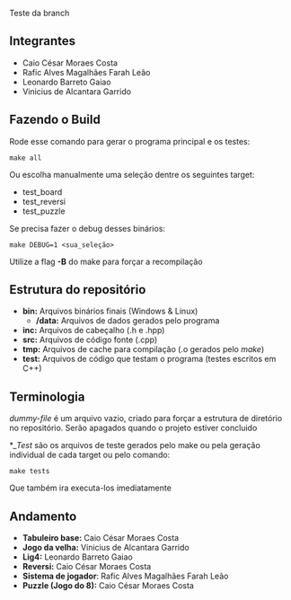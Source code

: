 Teste da branch

## Integrantes
- Caio César Moraes Costa
- Rafic Alves Magalhães Farah Leão
- Leonardo Barreto Gaiao
- Vinicius de Alcantara Garrido

## Fazendo o Build
Rode esse comando para gerar o programa principal e os testes:

```
make all
```

Ou escolha manualmente uma seleção dentre os seguintes target:
- test_board
- test_reversi
- test_puzzle

Se precisa fazer o debug desses binários:
```
make DEBUG=1 <sua_seleção>
```

Utilize a flag **-B** do make para forçar a recompilação

## Estrutura do repositório
- **bin:** Arquivos binários finais (Windows & Linux)
    - **/data:** Arquivos de dados gerados pelo programa
- **inc:** Arquivos de cabeçalho (.h e .hpp)
- **src:** Arquivos de código fonte (.cpp)
- **tmp:** Arquivos de cache para compilação (.o gerados pelo *make*)
- **test:** Arquivos de código que testam o programa (testes escritos em C++)

## Terminologia
*dummy-file* é um arquivo vazio, criado para forçar a estrutura de diretório no repositório. Serão apagados quando o projeto estiver concluido

**_Test* são os arquivos de teste gerados pelo make ou pela geração individual de cada target ou pelo comando:
```
make tests
```
Que também ira executa-los imediatamente
## Andamento

- **Tabuleiro base:** Caio César Moraes Costa
- **Jogo da velha:** Vinicius de Alcantara Garrido
- **Lig4:** Leonardo Barreto Gaiao
- **Reversi:** Caio César Moraes Costa
- **Sistema de jogador**: Rafic Alves Magalhães Farah Leão
- **Puzzle (Jogo do 8):** Caio César Moraes Costa
